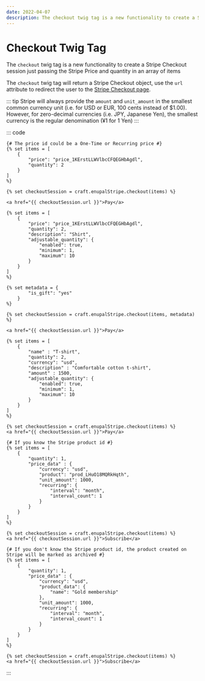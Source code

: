 ```yaml
---
date: 2022-04-07
description: The checkout twig tag is a new functionality to create a Stripe Checkout session just passing the Stripe Price and quantity
---
```

# Checkout Twig Tag

The `checkout` twig tag is a new functionality to create a Stripe Checkout session just passing the Stripe Price and quantity in an array of items

The `checkout` twig tag will return a Stripe Checkout object, use the `url` attribute to redirect the user to the [Stripe Checkout page](https://stripe.com/payments/checkout).

::: tip
Stripe will always provide the `amount` and `unit_amount` in the smallest common currency unit (i.e. for USD or EUR, 100 cents instead of $1.00). However, for zero-decimal currencies (i.e. JPY, Japanese Yen), the smallest currency is the regular denomination (¥1 for 1 Yen)
:::

::: code
```twig Simple
{# The price id could be a One-Time or Recurring price #}
{% set items = [
    {
        "price": "price_1KErstLLWVlbcCFQEGHbAgdl",
        "quantity": 2
    }
]
%}

{% set checkoutSession = craft.enupalStripe.checkout(items) %}

<a href="{{ checkoutSession.url }}">Pay</a>
```

```twig Optional Fields
{% set items = [
    {
        "price": "price_1KErstLLWVlbcCFQEGHbAgdl",
        "quantity": 2,
        "description": "Shirt",
        "adjustable_quantity": {
            "enabled": true,
            "minimum": 1,
            "maximum": 10
        }
    }
]
%}

{% set metadata = {
        "is_gift": "yes"
    }
%}

{% set checkoutSession = craft.enupalStripe.checkout(items, metadata) %}

<a href="{{ checkoutSession.url }}">Pay</a>
```

```twig Custom One-Time
{% set items = [
    {
        "name" : "T-shirt",
        "quantity": 2,
        "currency": "usd",
        "description" : "Comfortable cotton t-shirt",
        "amount" : 1500,
        "adjustable_quantity": {
            "enabled": true,
            "minimum": 1,
            "maximum": 10
        }
    }
]
%}

{% set checkoutSession = craft.enupalStripe.checkout(items) %}
<a href="{{ checkoutSession.url }}">Pay</a>
```
```twig Recurring1
{# If you know the Stripe product id #}
{% set items = [
    {
        "quantity": 1,
        "price_data" : {
            "currency": "usd",
            "product": "prod_LHuO18MQRkHqth",
            "unit_amount": 1000,
            "recurring": {
                "interval": "month",
                "interval_count": 1
            }
        }
    }
]
%}

{% set checkoutSession = craft.enupalStripe.checkout(items) %}
<a href="{{ checkoutSession.url }}">Subscribe</a>
```

```twig Recurring2
{# If you don't know the Stripe product id, the product created on Stripe will be marked as archived #}
{% set items = [
    {
        "quantity": 1,
        "price_data" : {
            "currency": "usd",
            "product_data": {
                "name": "Gold membership"
            },
            "unit_amount": 1000,
            "recurring": {
                "interval": "month",
                "interval_count": 1
            }
        }
    }
]
%}

{% set checkoutSession = craft.enupalStripe.checkout(items) %}
<a href="{{ checkoutSession.url }}">Subscribe</a>
```
:::